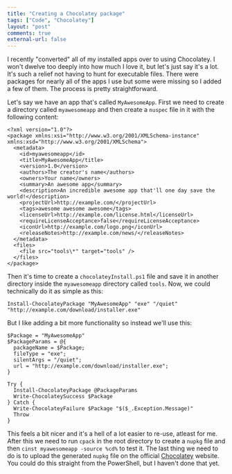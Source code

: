 ```yaml
---
title: "Creating a Chocolatey package"
tags: ["Code", "Chocolatey"]
layout: "post"
comments: true
external-url: false
---
```


I recently "converted" all of my installed apps over to using Chocolatey. I won't dwelve too deeply into how much I love it, but let's just say it's a lot. It's such a relief not having to hunt for executable files. There were packages for nearly all of the apps I use but some were missing so I added a few of them. The process is pretty straightforward.

Let's say we have an app that's called `MyAwesomeApp`. First we need to create a directory called `myawesomeapp` and then create a `nuspec` file in it with the following content:

    <?xml version="1.0"?>
    <package xmlns:xsi="http://www.w3.org/2001/XMLSchema-instance" xmlns:xsd="http://www.w3.org/2001/XMLSchema">
      <metadata>
        <id>myawesomeapp</id>
        <title>MyAwesomeApp</title>
        <version>1.0</version>
        <authors>The creator's name</authors>
        <owners>Your name</owners>
        <summary>An awesome app</summary>
        <description>An incredible awesome app that'll one day save the world!</description>
        <projectUrl>http://example.com/</projectUrl>
        <tags>awesome awesome awesome</tags>
        <licenseUrl>http://example.com/license.html</licenseUrl>
        <requireLicenseAcceptance>false</requireLicenseAcceptance>
        <iconUrl>http://example.com/logo.png</iconUrl>
        <releaseNotes>http://example.com/news/</releaseNotes>
      </metadata>
      <files>
        <file src="tools\*" target="tools" />
      </files>
    </package>

Then it's time to create a `chocolateyInstall.ps1` file and save it in another directory inside the `myawesomeapp` directory called `tools`. Now, we could technically do it as simple as this:

    Install-ChocolateyPackage "MyAwesomeApp" "exe" "/quiet" "http://example.com/download/installer.exe"

But I like adding a bit more functionality so instead we'll use this:

    $Package = "MyAwesomeApp"
    $PackageParams = @{
      packageName = $Package;  
      fileType = "exe";
      silentArgs = "/quiet";
      url = "http://example.com/download/installer.exe";
    } 

    Try {
      Install-ChocolateyPackage @PackageParams
      Write-ChocolateySuccess $Package
    } Catch {
      Write-ChocolateyFailure $Package "$($_.Exception.Message)"
      Throw
    }

This feels a bit nicer and it's a hell of a lot easier to re-use, atleast for me. After this we need to run `cpack` in the root directory to create a `nupkg` file and then `cinst myawesomeapp -source %cd%` to test it. The last thing we need to do is to upload the generated `nupkg` file on the official [Chocolatey](http://chocolatey.org/) website. You could do this straight from the PowerShell, but I haven't done that yet.
